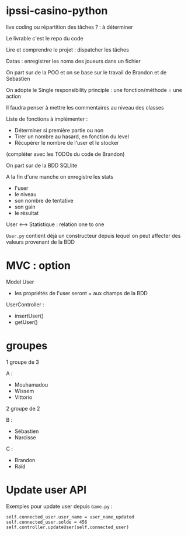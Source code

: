 # ipssi-casino-python

live coding ou répartition des tâches ? : à déterminer

Le livrable c'est le repo du code

Lire et comprendre le projet : dispatcher les tâches

Datas : enregistrer les noms des joueurs dans un fichier

On part sur de la POO et on se base sur le travail de Brandon et de Sebastien

On adopte le Single responsibility principle : une fonction/méthode = une action

Il faudra penser à mettre les commentaires au niveau des classes

Liste de fonctions à implémenter :

- Déterminer si première partie ou non
- Tirer un nombre au hasard, en fonction du level
- Récupérer le nombre de l'user et le stocker

(compléter avec les TODOs du code de Brandon)

On part sur de la BDD SQLlite

A la fin d'une manche on enregistre les stats
- l'user
- le niveau
- son nombre de tentative
- son gain
- le résultat

User <--> Statistique : relation one to one

`User.py` contient déjà un constructeur depuis lequel on peut
affecter des valeurs provenant de la BDD

# MVC : option

Model User
- les propriétés de l'user seront = aux champs de la BDD


UserController :
- insertUser()
- getUser()

# groupes

1 groupe de 3

A :
- Mouhamadou
- Wissem
- Vittorio

2 groupe de 2

B :
- Sébastien
- Narcisse

C :
- Brandon
- Raïd

# Update user API

Exemples pour update user depuis `Game.py` :

```
self.connected_user.user_name = user_name_updated
self.connected_user.solde = 456
self.controller.updateUser(self.connected_user)
```













